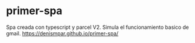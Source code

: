 # primer-spa
Spa creada con typescript y parcel V2. Simula el funcionamiento basico de gmail.
https://denismpar.github.io/primer-spa/
